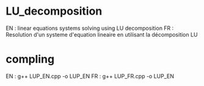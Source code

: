 # LU_decomposition
EN : linear equations systems solving using LU decomposition
FR : Resolution d'un systeme d'equation lineaire en utilisant la décomposition LU
# compling
EN : g++ LUP_EN.cpp -o LUP_EN
FR : g++ LUP_FR.cpp -o LUP_EN
